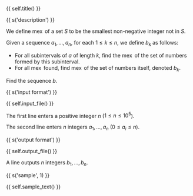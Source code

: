 {{ self.title() }}

{{ s('description') }}

We define $\operatorname{mex}$ of a set $S$ to be the smallest non-negative integer not in $S$.

Given a sequence $a_1,\dots,a_n$, for each $1\leq k\leq n$, we define $b_k$ as follows:

- For all subintervals of $a$ of length $k$, find the $\operatorname{mex}$ of the set of numbers formed by this subinterval.
- For all $\operatorname{mex}$ found, find $\operatorname{mex}$ of the set of numbers itself, denoted $b_k$.

Find the sequence $b$.

{{ s('input format') }}

{{ self.input_file() }}

The first line enters a positive integer $n$ ($1\leq n\leq 10^5$).

The second line enters $n$ integers $a_1,\dots,a_n$ ($0\leq a_i\leq n$).

{{ s('output format') }}

{{ self.output_file() }}

A line outputs $n$ integers $b_1,\dots,b_n$.

{{ s('sample', 1) }}

{{ self.sample_text() }}
